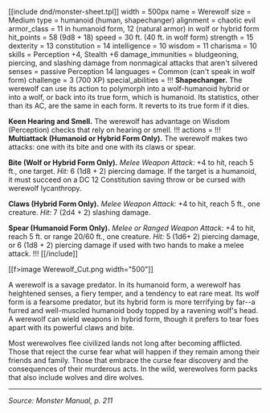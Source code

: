 <div class="monster-include" markdown="1">

[[include dnd/monster-sheet.tpl]]
width = 500px
name = Werewolf
size = Medium
type = humanoid (human, shapechanger)
alignment = chaotic evil
armor_class = 11 in humanoid form, 12 (natural armor) in wolf or hybrid form
hit_points = 58 (9d8 + 18)
speed = 30 ft. (40 ft. in wolf form)
strength = 15
dexterity = 13
constitution = 14
intelligence = 10
wisdom = 11
charisma = 10
skills = Perception +4, Stealth +6
damage_immunities = bludgeoning, piercing, and slashing damage from nonmagical attacks that aren't silvered
senses = passive Perception 14
languages = Common (can't speak in wolf form)
challenge = 3 (700 XP)
special_abilities = !!!
**Shapechanger.** The werewolf can use its action to polymorph into a wolf-humanoid hybrid or into a wolf, or back into its true form, which is humanoid. Its statistics, other than its AC, are the same in each form. It reverts to its true form if it dies.

**Keen Hearing and Smell.** The werewolf has advantage on Wisdom (Perception) checks that rely on hearing or smell.
!!!
actions = !!!
**Multiattack (Humanoid or Hybrid Form Only).** The werewolf makes two attacks: one with its bite and one with its claws or spear.

**Bite (Wolf or Hybrid Form Only).** *Melee Weapon Attack:* +4 to hit, reach 5 ft., one target. *Hit:* 6 (1d8 + 2) piercing damage. If the target is a humanoid, it must succeed on a DC 12 Constitution saving throw or be cursed with werewolf lycanthropy.

**Claws (Hybrid Form Only).** *Melee Weapon Attack:* +4 to hit, reach 5 ft., one creature. *Hit:* 7 (2d4 + 2) slashing damage.

**Spear (Humanoid Form Only).** *Melee or Ranged Weapon Attack:* +4 to hit, reach 5 ft. or range 20/60 ft., one creature. *Hit:* 5 (1d6+ 2) piercing damage, or 6 (1d8 + 2) piercing damage if used with two hands to make a melee attack.
!!!
[[/include]]

</div>

[[f>image Werewolf_Cut.png width="500"]]

A werewolf is a savage predator. In its humanoid form, a werewolf has heightened senses, a fiery temper, and a tendency to eat rare meat. Its wolf form is a fearsome predator, but its hybrid form is more terrifying by far--a furred and well-muscled humanoid body topped by a ravening wolf's head. A werewolf can wield weapons in hybrid form, though it prefers to tear foes apart with its powerful claws and bite.

Most werewolves flee civilized lands not long after becoming afflicted. Those that reject the curse fear what will happen if they remain among their friends and family. Those that embrace the curse fear discovery and the consequences of their murderous acts. In the wild, werewolves form packs that also include wolves and dire wolves.

----

*Source: Monster Manual, p. 211*
